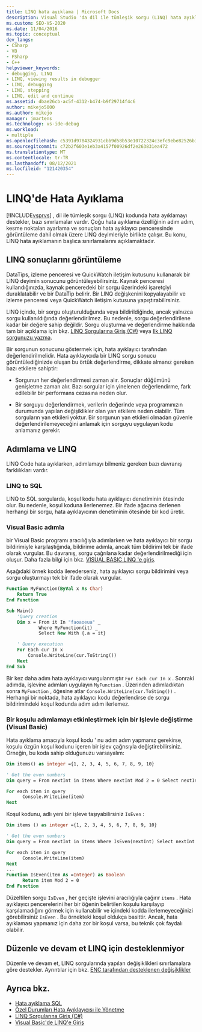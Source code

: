 ```yaml
---
title: LINQ hata ayıklama | Microsoft Docs
description: Visual Studio 'da dil ile tümleşik sorgu (LINQ) hata ayıklayın. LINQ sonuçlarını görüntüleyin. LINQ koduna adımla davranış farklarını anlayın.
ms.custom: SEO-VS-2020
ms.date: 11/04/2016
ms.topic: conceptual
dev_langs:
- CSharp
- VB
- FSharp
- C++
helpviewer_keywords:
- debugging, LINQ
- LINQ, viewing results in debugger
- LINQ, debugging
- LINQ, stepping
- LINQ, edit and continue
ms.assetid: dbae26cb-ac5f-4312-b474-b9f29714f4c6
author: mikejo5000
ms.author: mikejo
manager: jmartens
ms.technology: vs-ide-debug
ms.workload:
- multiple
ms.openlocfilehash: c5391d9784324931cbb9d58b53e10722324c3efc9ebe82526b389786aecd49d6
ms.sourcegitcommit: c72b2f603e1eb3a4157f00926df2e263831ea472
ms.translationtype: MT
ms.contentlocale: tr-TR
ms.lasthandoff: 08/12/2021
ms.locfileid: "121420354"
---
```

# <a name="debugging-linq"></a>LINQ'de Hata Ayıklama
[!INCLUDE[vsprvs](../code-quality/includes/vsprvs_md.md)] , dil ile tümleşik sorgu (LINQ) kodunda hata ayıklamayı destekler, bazı sınırlamalar vardır. Çoğu hata ayıklama özelliğinin adım adım, kesme noktaları ayarlama ve sonuçları hata ayıklayıcı penceresinde görüntüleme dahil olmak üzere LINQ deyimleriyle birlikte çalışır. Bu konu, LINQ hata ayıklamanın başlıca sınırlamalarını açıklamaktadır.

## <a name="viewing-linq-results"></a><a name="BKMK_ViewingLINQResults"></a> LINQ sonuçlarını görüntüleme
 DataTips, izleme penceresi ve QuickWatch iletişim kutusunu kullanarak bir LINQ deyimin sonucunu görüntüleyebilirsiniz. Kaynak penceresi kullandığınızda, kaynak penceredeki bir sorgu üzerindeki işaretçiyi duraklatabilir ve bir DataTip belirir. Bir LINQ değişkenini kopyalayabilir ve izleme penceresi veya QuickWatch iletişim kutusuna yapıştırabilirsiniz.

 LINQ içinde, bir sorgu oluşturulduğunda veya bildirildiğinde, ancak yalnızca sorgu kullanıldığında değerlendirilmez. Bu nedenle, sorgu değerlendirilene kadar bir değere sahip değildir. Sorgu oluşturma ve değerlendirme hakkında tam bir açıklama için bkz. [LINQ Sorgularına Giriş (C#)](/dotnet/csharp/programming-guide/concepts/linq/introduction-to-linq-queries) veya [Ilk LINQ sorgunuzu yazma](/dotnet/visual-basic/programming-guide/concepts/linq/writing-your-first-linq-query).

 Bir sorgunun sonucunu göstermek için, hata ayıklayıcı tarafından değerlendirilmelidir. Hata ayıklayıcıda bir LINQ sorgu sonucu görüntülediğinizde oluşan bu örtük değerlendirme, dikkate almanız gereken bazı etkilere sahiptir:

- Sorgunun her değerlendirmesi zaman alır. Sonuçlar düğümünü genişletme zaman alır. Bazı sorgular için yinelenen değerlendirme, fark edilebilir bir performans cezasına neden olur.

- Bir sorguyu değerlendirmek, verilerin değerinde veya programınızın durumunda yapılan değişiklikler olan yan etkilere neden olabilir. Tüm sorguların yan etkileri yoktur. Bir sorgunun yan etkileri olmadan güvenle değerlendirilemeyeceğini anlamak için sorguyu uygulayan kodu anlamanız gerekir.

## <a name="stepping-and-linq"></a><a name="BKMK_SteppingAndLinq"></a> Adımlama ve LINQ
 LINQ Code hata ayıklarken, adımlamayı bilmeniz gereken bazı davranış farklılıkları vardır.

### <a name="linq-to-sql"></a>LINQ to SQL
 LINQ to SQL sorgularda, koşul kodu hata ayıklayıcı denetiminin ötesinde olur. Bu nedenle, koşul koduna ilerlenemez. Bir ifade ağacına derlenen herhangi bir sorgu, hata ayıklayıcının denetiminin ötesinde bir kod üretir.

### <a name="stepping-in-visual-basic"></a>Visual Basic adımla
 bir Visual Basic programı aracılığıyla adımlarken ve hata ayıklayıcı bir sorgu bildirimiyle karşılaştığında, bildirime adımla, ancak tüm bildirimi tek bir ifade olarak vurgular. Bu davranış, sorgu çağrılana kadar değerlendirilmediği için oluşur. Daha fazla bilgi için bkz. [VISUAL BASIC LINQ 'e giriş](/dotnet/visual-basic/programming-guide/language-features/linq/introduction-to-linq).

 Aşağıdaki örnek kodda ilerederseniz, hata ayıklayıcı sorgu bildirimini veya sorgu oluşturmayı tek bir ifade olarak vurgular.

```vb
Function MyFunction(ByVal x As Char)
    Return True
End Function

Sub Main()
    'Query creation
    Dim x = From it In "faoaoeua" _
            Where MyFunction(it) _
            Select New With {.a = it}

    ' Query execution
    For Each cur In x
        Console.WriteLine(cur.ToString())
    Next
End Sub
```

 Bir kez daha adım hata ayıklayıcı vurgulanmıştır `For Each cur In x` . Sonraki adımda, işlevine adımları uygulayın `MyFunction` . Üzerinden adımladıktan sonra `MyFunction` , öğesine atlar `Console.WriteLine(cur.ToSting())` . Herhangi bir noktada, hata ayıklayıcı kodu değerlendirse de sorgu bildirimindeki koşul kodunda adım adım ilerlemez.

### <a name="replacing-a-predicate-with-a-function-to-enable-stepping-visual-basic"></a>Bir koşulu adımlamayı etkinleştirmek için bir Işlevle değiştirme (Visual Basic)
 Hata ayıklama amacıyla koşul kodu ' nu adım adım yapmanız gerekirse, koşulu özgün koşul kodunu içeren bir işlev çağrısıyla değiştirebilirsiniz. Örneğin, bu koda sahip olduğunuzu varsayalım:

```vb
Dim items() as integer ={1, 2, 3, 4, 5, 6, 7, 8, 9, 10}

' Get the even numbers
Dim query = From nextInt in items Where nextInt Mod 2 = 0 Select nextInt

For each item in query
      Console.WriteLine(item)
Next
```

 Koşul kodunu, adlı yeni bir işleve taşıyabilirsiniz `IsEven` :

```vb
Dim items () as integer ={1, 2, 3, 4, 5, 6, 7, 8, 9, 10}

' Get the even numbers
Dim query = From nextInt in items Where IsEven(nextInt) Select nextInt

For each item in query
      Console.WriteLine(item)
Next
...
Function IsEven(item As =Integer) as Boolean
      Return item Mod 2 = 0
End Function
```

 Düzeltilen sorgu `IsEven` , her geçişte işlevini aracılığıyla çağırır `items` . Hata ayıklayıcı pencerelerini her bir öğenin belirtilen koşulu karşılayıp karşılamadığını görmek için kullanabilir ve içindeki kodda ilerlemeyeceğinizi görebilirsiniz `IsEven` . Bu örnekteki koşul oldukça basittir. Ancak, hata ayıklaması yapmanız için daha zor bir koşul varsa, bu teknik çok faydalı olabilir.

## <a name="edit-and-continue-not-supported-for-linq"></a><a name="BKMK_EditandContinueNotSupportedforLINQ"></a> Düzenle ve devam et LINQ için desteklenmiyor
 Düzenle ve devam et, LINQ sorgularında yapılan değişiklikleri sınırlamalara göre destekler. Ayrıntılar için bkz. [ENC tarafından desteklenen değişiklikler](https://github.com/dotnet/roslyn/blob/master/docs/wiki/EnC-Supported-Edits.md)

## <a name="see-also"></a>Ayrıca bkz.

- [Hata ayıklama SQL](/previous-versions/visualstudio/visual-studio-2010/zefbf0t6\(v\=vs.100\))
- [Özel Durumları Hata Ayıklayıcısı ile Yönetme](../debugger/managing-exceptions-with-the-debugger.md)
- [LINQ Sorgularına Giriş (C#)](/dotnet/csharp/programming-guide/concepts/linq/introduction-to-linq-queries)
- [Visual Basic'de LINQ'e Giriş](/dotnet/visual-basic/programming-guide/language-features/linq/introduction-to-linq)
